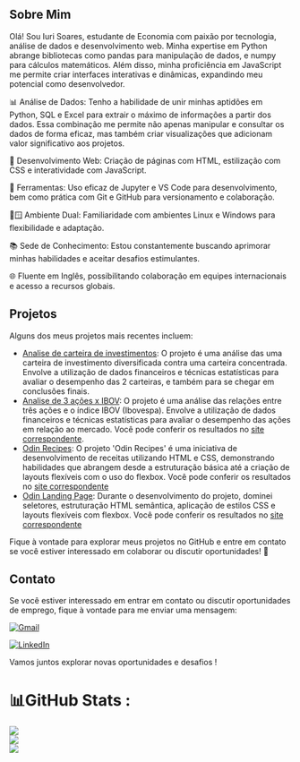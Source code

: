 ## Sobre Mim

Olá! Sou Iuri Soares, estudante de Economia com paixão por tecnologia, análise de dados e desenvolvimento web. Minha expertise em Python abrange bibliotecas como pandas para manipulação de dados, e numpy para cálculos matemáticos. Além disso, minha proficiência em JavaScript me permite criar interfaces interativas e dinâmicas, expandindo meu potencial como desenvolvedor.

📊 Análise de Dados: Tenho a habilidade de unir minhas aptidões em Python, SQL e Excel para extrair o máximo de informações a partir dos dados. Essa combinação me permite não apenas manipular e consultar os dados de forma eficaz, mas também criar visualizações que adicionam valor significativo aos projetos.

💼 Desenvolvimento Web: Criação de páginas com HTML, estilização com CSS e interatividade com JavaScript.

🔧 Ferramentas: Uso eficaz de Jupyter e VS Code para desenvolvimento, bem como prática com Git e GitHub para versionamento e colaboração.

🐧🪟 Ambiente Dual: Familiaridade com ambientes Linux e Windows para flexibilidade e adaptação.

📚 Sede de Conhecimento: Estou constantemente buscando aprimorar minhas habilidades e aceitar desafios estimulantes.

🌐 Fluente em Inglês, possibilitando colaboração em equipes internacionais e acesso a recursos globais.

## Projetos

Alguns dos meus projetos mais recentes incluem:

- [Analise de carteira de investimentos](https://iurisgs.github.io/carteira-de-investimentos/): O projeto é uma análise das uma carteira de investimento diversificada contra uma carteira concentrada. Envolve a utilização de dados financeiros e técnicas estatísticas para avaliar o desempenho das 2 carteiras, e também para se chegar em conclusões finais.
- [Analise de 3 ações x IBOV](https://github.com/iurisgs/Segundo-Projeto-de-Econometria-I): O projeto é uma análise das relações entre três ações e o índice IBOV (Ibovespa). Envolve a utilização de dados financeiros e técnicas estatísticas para avaliar o desempenho das ações em relação ao mercado. Você pode conferir os resultados no [site correspondente](https://iurisgs.github.io/Segundo-Projeto-de-Econometria-I/).
- [Odin Recipes](https://github.com/iurisgs/odin-recipes): O projeto 'Odin Recipes' é uma iniciativa de desenvolvimento de receitas utilizando HTML e CSS, demonstrando habilidades que abrangem desde a estruturação básica até a criação de layouts flexíveis com o uso do flexbox. Você pode conferir os resultados no [site correspondente](https://iurisgs.github.io/odin-recipes/)
- [Odin Landing Page](https://github.com/iurisgs/Odin-LandingPage): Durante o desenvolvimento do projeto, dominei seletores, estruturação HTML semântica, aplicação de estilos CSS e layouts flexíveis com flexbox. Você pode conferir os resultados no [site correspondente](https://iurisgs.github.io/Odin-LandingPage/)

Fique à vontade para explorar meus projetos no GitHub e entre em contato se você estiver interessado em colaborar ou discutir oportunidades! 👋

## Contato

Se você estiver interessado em entrar em contato ou discutir oportunidades de emprego, fique à vontade para me enviar uma mensagem:

[![Gmail](https://img.shields.io/badge/Gmail-%23D14836.svg?logo=Gmail&logoColor=white)](mailto:iuri.soares.g6@gmail.com)

[![LinkedIn](https://img.shields.io/badge/LinkedIn-%230A66C2.svg?logo=LinkedIn&logoColor=white)](https://www.linkedin.com/in/iuri-soares-82a4aa291/)

Vamos juntos explorar novas oportunidades e desafios ! 

# 📊GitHub Stats :
![](https://github-readme-stats.vercel.app/api?username=iurisgs&theme=dark&hide_border=false&include_all_commits=false&count_private=false)<br/>
![](https://github-readme-streak-stats.herokuapp.com/?user=iurisgs&theme=dark&hide_border=false)<br/>
![](https://github-readme-stats.vercel.app/api/top-langs/?username=iurisgs&theme=dark&hide_border=false&include_all_commits=false&count_private=false&layout=compact)

<!--
**iurisgs/iurisgs** is a ✨ _special_ ✨ repository because its `README.md` (this file) appears on your GitHub profile.

Here are some ideas to get you started:

- 🔭 I’m currently working on ...
- 🌱 I’m currently learning ...
- 👯 I’m looking to collaborate on ...
- 🤔 I’m looking for help with ...
- 💬 Ask me about ...
- 📫 How to reach me: ...
- 😄 Pronouns: ...
- ⚡ Fun fact: ...
-->
